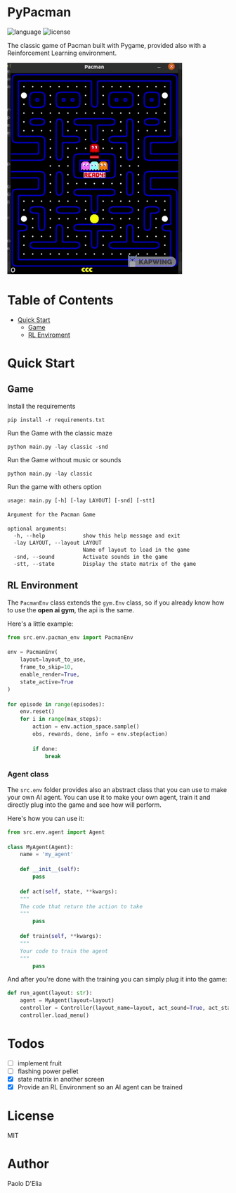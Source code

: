 # PyPacman

![language](https://img.shields.io/badge/language-python-blue)
![license](https://img.shields.io/badge/license-MIT-orange)

The classic game of Pacman built with Pygame, provided also with a Reinforcement Learning environment. 

![example](res/pacman-example.gif)

# Table of Contents

- [Quick Start](#quick-start)
    - [Game](#game)
    - [RL Enviroment](#rl-environment)

# Quick Start

## Game

Install the requirements
    
    pip install -r requirements.txt
    
Run the Game with the classic maze

    python main.py -lay classic -snd

Run the Game without music or sounds 

    python main.py -lay classic

Run the game with others option

    usage: main.py [-h] [-lay LAYOUT] [-snd] [-stt]

    Argument for the Pacman Game
    
    optional arguments:
      -h, --help            show this help message and exit
      -lay LAYOUT, --layout LAYOUT
                            Name of layout to load in the game
      -snd, --sound         Activate sounds in the game
      -stt, --state         Display the state matrix of the game
      
## RL Environment

The `PacmanEnv` class extends the `gym.Env` class, so if you already know how to
use the **open ai gym**, the api is the same. 

Here's a little example: 

```python
from src.env.pacman_env import PacmanEnv

env = PacmanEnv( 
    layout=layout_to_use,
    frame_to_skip=10,
    enable_render=True,
    state_active=True
)

for episode in range(episodes):
    env.reset()
    for i in range(max_steps):
        action = env.action_space.sample()
        obs, rewards, done, info = env.step(action)
        
        if done: 
            break
```

### Agent class 

The `src.env` folder provides also an abstract class that you can use to make your own AI agent.
You can use it to make your own agent, train it and directly plug into the game and see 
how will perform.

Here's how you can use it:

```python
from src.env.agent import Agent

class MyAgent(Agent):
    name = 'my_agent'

    def __init__(self):
        pass

    def act(self, state, **kwargs):
    """
    The code that return the action to take
    """
        pass
    
    def train(self, **kwargs):
    """
    Your code to train the agent
    """
        pass

```

And after you're done with the training you can simply plug it into the game:

```python
def run_agent(layout: str):
    agent = MyAgent(layout=layout)
    controller = Controller(layout_name=layout, act_sound=True, act_state=True, ai_agent=agent)
    controller.load_menu()
```
        
# Todos

- [ ] implement fruit
- [ ] flashing power pellet
- [x] state matrix in another screen
- [x] Provide an RL Environment so an AI agent can be trained

# License

MIT

# Author

Paolo D'Elia